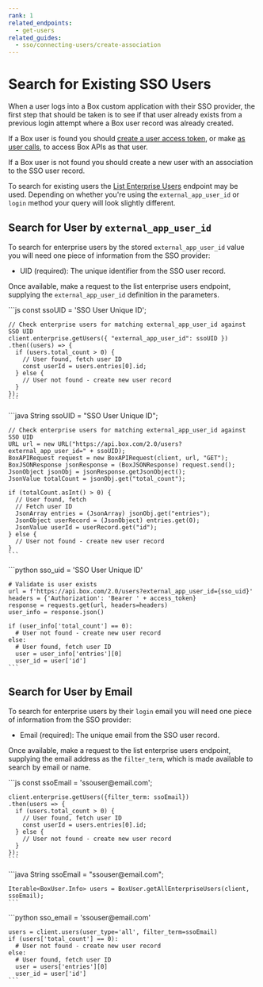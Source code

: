 ```yaml
---
rank: 1
related_endpoints:
  - get-users
related_guides:
  - sso/connecting-users/create-association
---
```


# Search for Existing SSO Users

When a user logs into a Box custom application with their SSO provider, the
first step that should be taken is to see if that user already exists from a
previous login attempt where a Box user record was already created. 

If a Box user is found you should
[create a user access token](guide://authentication/jwt/user-access-tokens/),
or make [as user calls](guide://authentication/jwt/as-user/), to access Box
APIs as that user.

If a Box user is not found you should create a new user with an association to
the SSO user record. 

To search for existing users the [List Enterprise Users](ref://get-users/)
endpoint may be used. Depending on whether you're using the
`external_app_user_id` or `login` method your query will look slightly
different.

## Search for User by `external_app_user_id`

To search for enterprise users by the stored `external_app_user_id` value you
will need one piece of information from the SSO provider:

* UID (required): The unique identifier from the SSO user record.

Once available, make a request to the list enterprise users endpoint, supplying
the `external_app_user_id` definition in the parameters.

<Tabs>
  <Tab title='Node'>
    ```js
    const ssoUID = 'SSO User Unique ID';

    // Check enterprise users for matching external_app_user_id against SSO UID
    client.enterprise.getUsers({ "external_app_user_id": ssoUID })
    .then((users) => {
      if (users.total_count > 0) {
        // User found, fetch user ID
        const userId = users.entries[0].id;
      } else {
        // User not found - create new user record
      }
    });
    ```
  </Tab>
  <Tab title='Java'>
    ```java
    String ssoUID = "SSO User Unique ID";

    // Check enterprise users for matching external_app_user_id against SSO UID
    URL url = new URL("https://api.box.com/2.0/users?external_app_user_id=" + ssoUID);
    BoxAPIRequest request = new BoxAPIRequest(client, url, "GET");
    BoxJSONResponse jsonResponse = (BoxJSONResponse) request.send();
    JsonObject jsonObj = jsonResponse.getJsonObject();
    JsonValue totalCount = jsonObj.get("total_count");

    if (totalCount.asInt() > 0) {
      // User found, fetch 
      // Fetch user ID
      JsonArray entries = (JsonArray) jsonObj.get("entries");
      JsonObject userRecord = (JsonObject) entries.get(0);
      JsonValue userId = userRecord.get("id");
    } else {
      // User not found - create new user record
    }
    ```
  </Tab>
  <Tab title='Python'>
    ```python
    sso_uid = 'SSO User Unique ID'

    # Validate is user exists
    url = f'https://api.box.com/2.0/users?external_app_user_id={sso_uid}'
    headers = {'Authorization': 'Bearer ' + access_token}
    response = requests.get(url, headers=headers)
    user_info = response.json()

    if (user_info['total_count'] == 0):
      # User not found - create new user record
    else:
      # User found, fetch user ID
      user = user_info['entries'][0]
      user_id = user['id']
    ```
  </Tab>
</Tabs>

## Search for User by Email

To search for enterprise users by their `login` email you
will need one piece of information from the SSO provider:

* Email (required): The unique email from the SSO user record.

Once available, make a request to the list enterprise users endpoint, supplying
the email address as the `filter_term`, which is made available to search by
email or name.

<Tabs>
  <Tab title='Node'>
    ```js
    const ssoEmail = 'ssouser@email.com';

    client.enterprise.getUsers({filter_term: ssoEmail})
    .then(users => {
      if (users.total_count > 0) {
        // User found, fetch user ID
        const userId = users.entries[0].id;
      } else {
        // User not found - create new user record
      }
    });
    ```
  </Tab>
  <Tab title='Java'>
    ```java
    String ssoEmail = "ssouser@email.com";

    Iterable<BoxUser.Info> users = BoxUser.getAllEnterpriseUsers(client, ssoEmail);
    ```
  </Tab>
  <Tab title='Python'>
    ```python
    sso_email = 'ssouser@email.com'

    users = client.users(user_type='all', filter_term=ssoEmail)
    if (users['total_count'] == 0):
      # User not found - create new user record
    else:
      # User found, fetch user ID
      user = users['entries'][0]
      user_id = user['id']
    ```
  </Tab>
</Tabs>